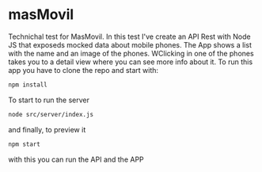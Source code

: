 # masMovil
Technichal test for MasMovil.
In this test I've create an API Rest with Node JS that exposeds mocked data about mobile phones. The App shows a list with the name and an image of the phones. WClicking in one of the phones takes you to a detail view where you can see more info about it.
To run this app you have to clone the repo and start  with:
```bash
npm install
```
To start to run the server

```bash
node src/server/index.js
```
and finally, to preview it

```bash
npm start
```
with this you can run the API and the APP

